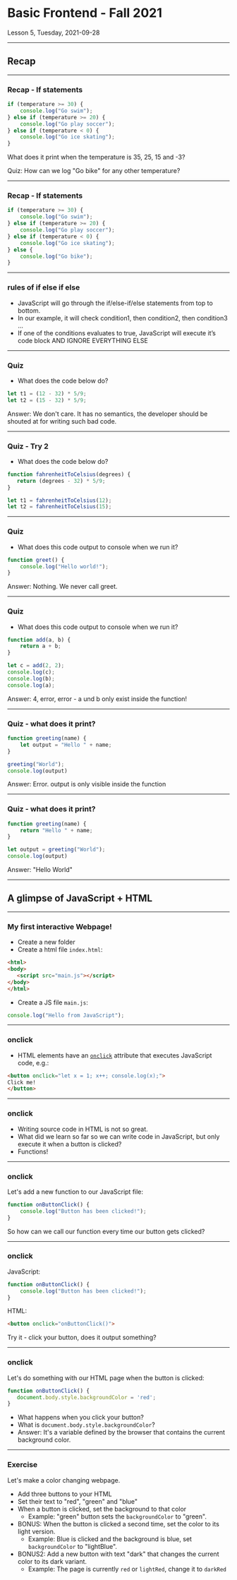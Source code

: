 <!-- .slide: id="lesson5" -->

# Basic Frontend - Fall 2021

Lesson 5, Tuesday, 2021-09-28

---

## Recap

---

### Recap - If statements

```js
if (temperature >= 30) {
    console.log("Go swim");
} else if (temperature >= 20) {
    console.log("Go play soccer");
} else if (temperature < 0) {
    console.log("Go ice skating");
}
```

What does it print when the temperature is 35, 25, 15 and -3?

Quiz: How can we log "Go bike" for any other temperature?<!-- .element: class="fragment" -->

---

### Recap - If statements

```js
if (temperature >= 30) {
    console.log("Go swim");
} else if (temperature >= 20) {
    console.log("Go play soccer");
} else if (temperature < 0) {
    console.log("Go ice skating");
} else {
    console.log("Go bike");
}
```

---

### rules of if else if else

- JavaScript will go through the if/else-if/else statements from top to bottom.
- In our example, it will check condition1, then condition2, then condition3 ...
- If one of the conditions evaluates to true, JavaScript will execute it’s code block AND IGNORE EVERYTHING ELSE

---

### Quiz

* What does the code below do?

```js
let t1 = (12 - 32) * 5/9;
let t2 = (15 - 32) * 5/9;
```

Answer: We don't care. It has no semantics, the developer should be shouted at for writing such bad code.<!-- .element: class="fragment" -->

---

### Quiz - Try 2

* What does the code below do?

```js
function fahrenheitToCelsius(degrees) {
   return (degrees - 32) * 5/9;
}

let t1 = fahrenheitToCelsius(12);
let t2 = fahrenheitToCelsius(15);
```

---

### Quiz

* What does this code output to console when we run it?

```js
function greet() {
    console.log("Hello world!");
}
```

Answer: Nothing. We never call greet.<!-- .element: class="fragment" -->

---

### Quiz

* What does this code output to console when we run it?

```js
function add(a, b) {
    return a + b;
}

let c = add(2, 2);
console.log(c);
console.log(b);
console.log(a);
```

Answer: 4, error, error - a und b only exist inside the function!<!-- .element: class="fragment" -->

---

### Quiz - what does it print?

```js
function greeting(name) {
    let output = "Hello " + name;
}

greeting("World");
console.log(output)
```

Answer: Error. output is only visible inside the function<!-- .element: class="fragment" -->

---

### Quiz - what does it print?

```js
function greeting(name) {
    return "Hello " + name;
}

let output = greeting("World");
console.log(output)
```

Answer: "Hello World"<!-- .element: class="fragment" -->

---

## A glimpse of JavaScript + HTML

---

### My first interactive Webpage!

* Create a new folder
* Create a html file `index.html`:

```html
<html>
<body>
   <script src="main.js"></script>
</body>
</html>
```

* Create a JS file `main.js`:

```js
console.log("Hello from JavaScript");
```

---

### onclick

* HTML elements have an [`onclick`](https://developer.mozilla.org/en-US/docs/Web/API/GlobalEventHandlers/onclick) attribute that executes JavaScript code, e.g.:

```html
<button onclick="let x = 1; x++; console.log(x);">
Click me!
</button>
```

---

### onclick

* Writing source code in HTML is not so great.
* What did we learn so far so we can write code in JavaScript, but only execute it when a button is clicked?
* Functions! <!-- .element: class="fragment" -->

---

### onclick

Let's add a new function to our JavaScript file:

```js
function onButtonClick() {
    console.log("Button has been clicked!");
}
```

So how can we call our function every time our button gets clicked?

---

### onclick

JavaScript:

```js
function onButtonClick() {
    console.log("Button has been clicked!");
}
```

HTML:

```html
<button onclick="onButtonClick()">
```

Try it - click your button, does it output something?

---

### onclick

Let's do something with our HTML page when the button is clicked:

```js
function onButtonClick() {
   document.body.style.backgroundColor = 'red';
}
```

* What happens when you click your button?
* What is `document.body.style.backgroundColor`?
* Answer: It's a variable defined by the browser that contains the current background color. <!-- .element: class="fragment" -->

---

### Exercise

<!-- .slide: style="font-size:70%" -->

Let's make a color changing webpage.

* Add three buttons to your HTML
* Set their text to "red", "green" and "blue"
* When a button is clicked, set the background to that color
  * Example: "green" button sets the `backgroundColor` to "green".
* BONUS: When the button is clicked a second time, set the color to its light version.
  * Example: Blue is clicked and the background is blue, set `backgroundColor` to "lightBlue".
* BONUS2: Add a new button with text "dark" that changes the current color to its dark variant.
  * Example: The page is currently `red` or `lightRed`, change it to `darkRed`
